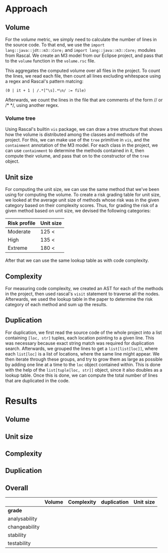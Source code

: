 # Approach

## Volume

For the _volume_ metric, we simply need to calculate the number of lines
in the source code. To that end, we use the 
`import lang::java::jdt::m3::Core;` and `import lang::java::m3::Core;` modules from Rascal.
We create an M3 model from our Eclipse project, and pass that to the
`volume` function in the `volume.rsc` file.

This aggregates the computed volume over all files in the project.
To count the lines, we read each file, then count all lines excluding whitespace using a regex and Rascal's pattern matcing:

`(0 | it + 1 | /.*[^\s].*\n/ := file)`

Afterwards, we count the lines in the file that are comments of the form // or /* */, using another regex.

### Volume tree
Using Rascal's builtin `vis` package, we can draw a tree structure that shows how the volume is distributed among the classes and methods of the project.
For this, we can make use of the `tree` primitive in `vis`, and the `containment` annotation of the M3 model.
For each class in the project, we can use `containment` to determine the methods contained in it, then compute their volume, and pass that on to the constructor of the `tree` object.

## Unit size

For computing the unit size, we can use the same method that we've been using for computing the volume.
To create a risk grading table for unit size, we looked at the average unit size of methods whose risk was in the given category based on their complexity scores.
Thus, for grading the risk of a given method based on unit size, we devised the following categories:

|Risk profile | Unit size |
--------------|------------
Moderate      | 125 <
High          | 135 <
Extreme       | 180 <

After that we can use the same lookup table as with code complexity.

## Complexity

For measuring code complexity, we created an AST for each of the methods in the project, then used rascal's `visit` statement to traverse all the nodes.
Afterwards, we used the lookup table in the paper to determine the risk category of each method and sum up the results.

## Duplication

For duplication, we first read the source code of the whole project into a list containing `[loc, str]` tuples, each location pointing to a given line.
This was necessary because exact string match was required for duplication search.
Afterwards, we grouped the lines to get a `list[list[loc]]`, where each `list[loc]` is a list of locations, where the same line might appear.
We then iterate through these groups, and try to grow them as large as possible by adding one line at a time to the `loc` object contained within.
This is done with the help of the `list[tuple[loc, str]]` object, since it also doubles as a lookup table.
Once this is done, we can compute the total number of lines that are duplicated in the code.


# Results

## Volume

## Unit size

## Complexity

## Duplication

## Overall

|             | Volume | Complexity | duplication | Unit size |
|-------------|--------|------------|-------------|-----------|
|**grade**    |
|analysability|
|changeability|
|stability    |
|testability  |